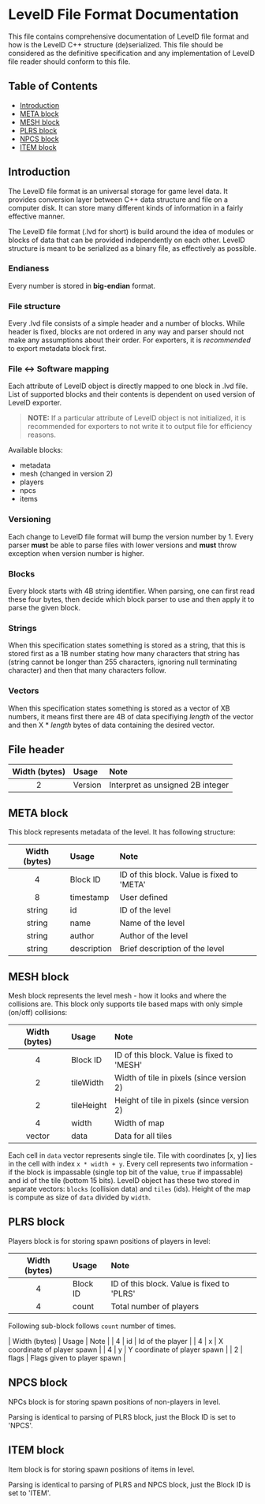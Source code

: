 # LevelD File Format Documentation

This file contains comprehensive documentation of LevelD file format and how is the LevelD C++ structure (de)serialized. This file should be considered as the definitive specification and any implementation of LevelD file reader should conform to this file.

## Table of Contents

 * [Introduction](#introduction)
 * [META block](#meta-block)
 * [MESH block](#mesh-block)
 * [PLRS block](#plrs-block)
 * [NPCS block](#npcs-block)
 * [ITEM block](#item-block)

## Introduction

The LevelD file format is an universal storage for game level data. It provides conversion layer between C++ data structure and file on a computer disk. It can store many different kinds of information in a fairly effective manner.

The LevelD file format (.lvd for short) is build around the idea of modules or blocks of data that can be provided independently on each other. LevelD structure is meant to be serialized as a binary file, as effectively as possible.

### Endianess

Every number is stored in **big-endian** format.

### File structure

Every .lvd file consists of a simple header and a number of blocks. While header is fixed, blocks are not ordered in any way and parser should not make any assumptions about their order. For exporters, it is _recommended_ to export metadata block first.

### File <-> Software mapping

Each attribute of LevelD object is directly mapped to one block in .lvd file. List of supported blocks and their contents is dependent on used version of LevelD exporter.

 > **NOTE:** If a particular attribute of LevelD object is not initialized, it is recommended for exporters to not write it to output file for efficiency reasons.

Available blocks:

 * metadata
 * mesh (changed in version 2)
 * players
 * npcs
 * items

### Versioning

Each change to LevelD file format will bump the version number by 1. Every parser **must** be able to parse files with lower versions and **must** throw exception when version number is higher.

### Blocks

Every block starts with 4B string identifier. When parsing, one can first read these four bytes, then decide which block parser to use and then apply it to parse the given block.

### Strings

When this specification states something is stored as a string, that this is stored first as a 1B number stating how many characters that string has (string cannot be longer than 255 characters, ignoring null terminating character) and then that many characters follow.

### Vectors

When this specification states something is stored as a vector of XB numbers, it means first there are 4B of data specifiying *length* of the vector and then X * *length* bytes of data containing the desired vector.

## File header

| Width (bytes) | Usage   | Note |
| :-----------: | :----   | :--- |
| 2             | Version | Interpret as unsigned 2B integer |

## META block

This block represents metadata of the level. It has following structure:

| Width (bytes) | Usage | Note |
| :-----------: | :---- | :--- |
| 4             | Block ID    | ID of this block. Value is fixed to 'META' |
| 8             | timestamp | User defined |
| string        | id    | ID of the level |
| string        | name  | Name of the level |
| string        | author | Author of the level |
| string        | description | Brief description of the level |

## MESH block

Mesh block represents the level mesh - how it looks and where the collisions are. This block only supports tile based maps with only simple (on/off) collisions:

| Width (bytes) | Usage | Note |
| :-----------: | :---- | :--- |
| 4             | Block ID    | ID of this block. Value is fixed to 'MESH' |
| 2             | tileWidth | Width of tile in pixels (since version 2) |
| 2             | tileHeight | Height of tile in pixels (since version 2) |
| 4             | width | Width of map |
| vector        | data | Data for all tiles |

Each cell in `data` vector represents single tile. Tile with coordinates [x, y] lies in the cell with index `x * width + y`. Every cell represents two information - if the block is impassable (single top bit of the value, `true` if impassable) and id of the tile (bottom 15 bits). LevelD object has these two stored in separate vectors: `blocks` (collision data) and `tiles` (ids). Height of the map is compute as size of `data` divided by `width`.

## PLRS block

Players block is for storing spawn positions of players in level:

| Width (bytes) | Usage | Note |
| :-----------: | :---- | :--- |
| 4             | Block ID    | ID of this block. Value is fixed to 'PLRS' |
| 4             | count | Total number of players |

Following sub-block follows `count` number of times.

| Width (bytes) | Usage | Note |
| 4             | id | Id of the player |
| 4             | x  | X coordinate of player spawn |
| 4             | y  | Y coordinate of player spawn |
| 2             | flags  | Flags given to player spawn |

## NPCS block

NPCs block is for storing spawn positions of non-players in level.

Parsing is identical to parsing of PLRS block, just the Block ID is set to 'NPCS'.

## ITEM block

Item block is for storing spawn positions of items in level.

Parsing is identical to parsing of PLRS and NPCS block, just the Block ID is set to 'ITEM'.